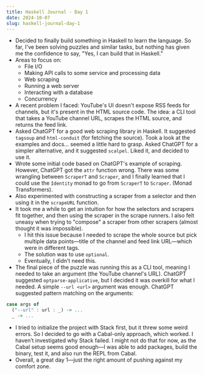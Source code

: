 ```yaml
---
title: Haskell Journal - Day 1
date: 2024-10-07
slug: haskell-journal-day-1
---
```


- Decided to finally build something in Haskell to learn the language. So far, I've been solving puzzles and similar tasks, but nothing has given me the confidence to say, "Yes, I can build that in Haskell."
- Areas to focus on:
  - File I/O
  - Making API calls to some service and processing data
  - Web scraping
  - Running a web server
  - Interacting with a database
  - Concurrency
- A recent problem I faced: YouTube's UI doesn't expose RSS feeds for channels, but it's present in the HTML source code. The idea: a CLI tool that takes a YouTube channel URL, scrapes the HTML source, and returns the feed link.
- Asked ChatGPT for a good web scraping library in Haskell. It suggested `tagsoup` and `html-conduit` (for fetching the source). Took a look at the examples and docs... seemed a little hard to grasp. Asked ChatGPT for a simpler alternative, and it suggested `scalpel`. Liked it, and decided to use it.
- Wrote some initial code based on ChatGPT's example of scraping. However, ChatGPT got the `attr` function wrong. There was some wrangling between `ScraperT` and `Scraper`, and I finally learned that I could use the `Identity` monad to go from `ScraperT` to `Scraper`. (Monad Transformers).
- Also experimented with constructing a scraper from a selector and then using it in the `scrapeURL` function.
- It took me a while to get an intuition for how the selectors and scrapers fit together, and then using the scraper in the scrape runners. I also felt uneasy when trying to "compose" a scraper from other scrapers (almost thought it was impossible).
  - I hit this issue because I needed to scrape the whole source but pick multiple data points—title of the channel and feed link URL—which were in different tags.
  - The solution was to use `optional`.
  - Eventually, I didn’t need this.
- The final piece of the puzzle was running this as a CLI tool, meaning I needed to take an argument (the YouTube channel's URL). ChatGPT suggested `optparse-applicative`, but I decided it was overkill for what I needed. A simple `--url <url>` argument was enough. ChatGPT suggested pattern matching on the arguments:

```haskell
case args of
  ("--url" : url : _) -> ...
  _ -> ...
```

- I tried to initialize the project with Stack first, but it threw some weird errors. So I decided to go with a Cabal-only approach, which worked. I haven’t investigated why Stack failed. I might not do that for now, as the Cabal setup seems good enough—I was able to add packages, build the binary, test it, and also run the REPL from Cabal.
- Overall, a great day 1—just the right amount of pushing against my comfort zone.
